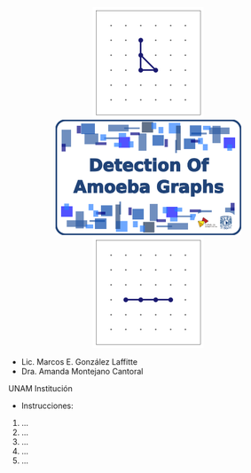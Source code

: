 <p align="center">
  <img src="./6_Readme_Pics/C3.gif" width="200"/><img src="./6_Readme_Pics/RepoTitle.png" width="335"/><img src="./6_Readme_Pics/P4.gif" width="200"/>
</p>



- Lic. Marcos E. González Laffitte
- Dra. Amanda Montejano Cantoral


UNAM
Institución



* Instrucciones:
1. ...
2. ...
3. ...
4. ...
5. ...
